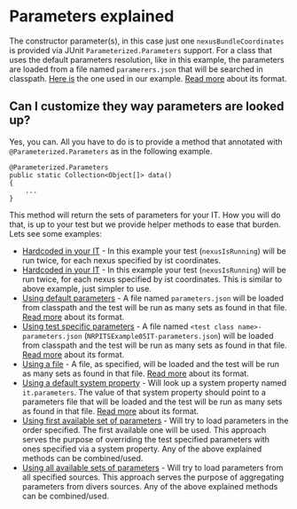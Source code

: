 Parameters explained
====================

The constructor parameter(s), in this case just one `nexusBundleCoordinates` is provided via JUnit `Parameterized.Parameters` support.
For a class that uses the default parameters resolution, like in this example, the parameters are loaded from a file named `paramerers.json` that will be searched in classpath. [Here is][parameters-json] the one used in our example. [Read more][parameters-format] about its format.

Can I customize they way parameters are looked up?
--------------------------------------------------

Yes, you can. All you have to do is to provide a method that annotated with `@Parameterized.Parameters` as in the following example.

    @Parameterized.Parameters
    public static Collection<Object[]> data()
    {
        ...
    }

This method will return the sets of parameters for your IT. How you will do that, is up to your test but we provide helper methods to ease that burden. Lets see some examples:

* [Hardcoded in your IT](NRPITSExample03IT.java) - In this example your test (`nexusIsRunning`) will be run twice, for each nexus specified by ist coordinates.
* [Hardcoded in your IT](NRPITSExample04IT.java) - In this example your test (`nexusIsRunning`) will be run twice, for each nexus specified by ist coordinates. This is similar to above example, just simpler to use.
* [Using default parameters](NRPITSExample05IT.java) - A file named `parameters.json` will be loaded from classpath and the test will be run as many sets as found in that file. [Read more][parameters-format] about its format.
* [Using test specific parameters](NRPITSExample06IT.java) - A file named `<test class name>-parameters.json` (`NRPITSExample05IT-parameters.json`) will be loaded from classpath and the test will be run as many sets as found in that file. [Read more][parameters-format] about its format.
* [Using a file](NRPITSExample07IT.java) - A file, as specified, will be loaded and the test will be run as many sets as found in that file. [Read more][parameters-format] about its format.
* [Using a default system property](NRPITSExample08IT.java) - Will look up a system property named `it.parameters`. The value of that system property should point to a parameters file that will be loaded and the test will be run as many sets as found in that file. [Read more][parameters-format] about its format.
* [Using first available set of parameters](NRPITSExample09IT.java) - Will try to load parameters in the order specified. The first available one will be used. This approach serves the purpose of overriding the test specified parameters with ones specified via a system property. Any of the above explained methods can be combined/used.
* [Using all available sets of parameters](NRPITSExample10IT.java) - Will try to load parameters from all specified sources. This approach serves the purpose of aggregating parameters from divers sources. Any of the above explained methods can be combined/used.

[parameters-format]: src/test/resources/README.md
[parameters-json]: src/test/resources/parameters.json